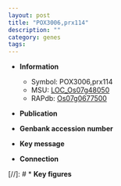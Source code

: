 ```yaml
---
layout: post
title: "POX3006,prx114"
description: ""
category: genes
tags: 
---
```


* **Information**  
    + Symbol: POX3006,prx114  
    + MSU: [LOC_Os07g48050](http://rice.uga.edu/cgi-bin/ORF_infopage.cgi?orf=LOC_Os07g48050)  
    + RAPdb: [Os07g0677500](http://rapdb.dna.affrc.go.jp/viewer/gbrowse_details/irgsp1?name=Os07g0677500)  

* **Publication**  

* **Genbank accession number**  

* **Key message**  

* **Connection**  

[//]: # * **Key figures**  


